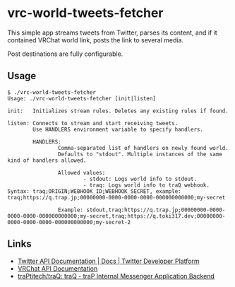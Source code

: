 # vrc-world-tweets-fetcher

This simple app streams tweets from Twitter, parses its content, and if it contained VRChat world link,
posts the link to several media.

Post destinations are fully configurable.

## Usage

```shell
$ ./vrc-world-tweets-fetcher 
Usage: ./vrc-world-tweets-fetcher [init|listen]

init:   Initializes stream rules. Deletes any existing rules if found.

listen: Connects to stream and start receiving tweets.
        Use HANDLERS environment variable to specify handlers.

        HANDLERS:
                Comma-separated list of handlers on newly found world.
                Defaults to "stdout". Multiple instances of the same kind of handlers allowed.

                Allowed values:
                        - stdout: Logs world info to stdout.
                        - traq: Logs world info to traQ webhook. Syntax: traq;ORIGIN;WEBHOOK_ID;WEBHOOK_SECRET, example: traq;https://q.trap.jp;00000000-0000-0000-0000-000000000000;my-secret

                Example: stdout,traq:https://q.trap.jp;00000000-0000-0000-0000-000000000000;my-secret,traq;https://q.toki317.dev;00000000-0000-0000-0000-000000000000;my-secret-2
```

## Links

- [Twitter API Documentation | Docs | Twitter Developer Platform](https://developer.twitter.com/en/docs/twitter-api)
- [VRChat API Documentation](https://vrchatapi.github.io/)
- [traPtitech/traQ: traQ - traP Internal Messenger Application Backend](https://github.com/traPtitech/traQ)
